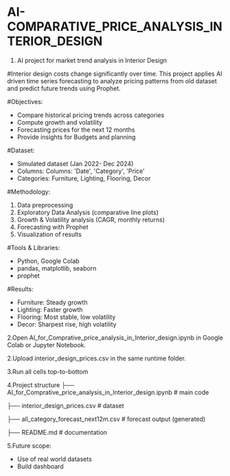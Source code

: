 # AI-COMPARATIVE_PRICE_ANALYSIS_INTERIOR_DESIGN

1. AI project for market trend analysis in Interior Design

#Interior design costs change significantly over time. This project applies AI driven time series forecasting to analyze pricing patterns from old dataset and predict future trends using Prophet.

#Objectives:
- Compare historical pricing trends across categories
- Compute growth and volatility
- Forecasting prices for the next 12 months
- Provide insights for Budgets and planning

#Dataset:
- Simulated dataset (Jan 2022- Dec 2024)
- Columns: Columns: 'Date', 'Category', 'Price'
- Categories: Furniture, Lighting, Flooring, Decor

#Methodology:
1. Data preprocessing
2. Exploratory Data Analysis (comparative line plots)
3. Growth & Volatility analysis (CAGR, monthly returns)
4. Forecasting with Prophet
5. Visualization of results

#Tools & Libraries:
- Python, Google Colab
- pandas, matplotlib, seaborn
- prophet

#Results:
- Furniture: Steady growth
- Lighting: Faster growth
- Flooring: Most stable, low volatility
- Decor: Sharpest rise, high volatility

2.Open AI_for_Comprative_price_analysis_in_Interior_design.ipynb in Google Colab or Jupyter Notebook.

2.Upload interior_design_prices.csv in the same runtime folder.

3.Run all cells top-to-bottom

4.Project structure
├── AI_for_Comprative_price_analysis_in_Interior_design.ipynb       # main code

├── interior_design_prices.csv          # dataset

├── all_category_forecast_next12m.csv   # forecast output (generated)

├── README.md                           # documentation

5.Future scope:
- Use of real world datasets
- Build dashboard

